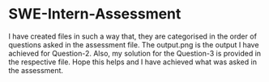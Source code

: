 # SWE-Intern-Assessment

I have created files in such a way that, they are categorised in the order of questions asked in the assessment file. The output.png is the output I have achieved for Question-2. Also, my solution for the Question-3 is provided in the respective file. Hope this helps and I have achieved what was asked in the assessment.
